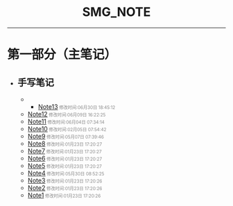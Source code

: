 #  <center>SMG_NOTE</center>

***

# 第一部分（主笔记）

- ## 手写笔记
  - - [Note13](手写笔记/Note13.md)<font size="1" color="#888888"> 修改时间:06月30日 18:45:12</font>
  - [Note12](手写笔记/Note12.md)<font size="1" color="#888888"> 修改时间:06月09日 16:22:25</font>
  - [Note11](手写笔记/Note11.md)<font size="1" color="#888888"> 修改时间:06月04日 07:34:14</font>
  - [Note10](手写笔记/Note10.md)<font size="1" color="#888888"> 修改时间:02月05日 07:54:42</font>
  - [Note9](手写笔记/Note9.md)<font size="1" color="#888888"> 修改时间:05月07日 07:39:46</font>
  - [Note8](手写笔记/Note8.md)<font size="1" color="#888888"> 修改时间:01月23日 17:20:27</font>
  - [Note7](手写笔记/Note7.md)<font size="1" color="#888888"> 修改时间:01月23日 17:20:27</font>
  - [Note6](手写笔记/Note6.md)<font size="1" color="#888888"> 修改时间:01月23日 17:20:27</font>
  - [Note5](手写笔记/Note5.md)<font size="1" color="#888888"> 修改时间:01月23日 17:20:27</font>
  - [Note4](手写笔记/Note4.md)<font size="1" color="#888888"> 修改时间:05月30日 08:52:25</font>
  - [Note3](手写笔记/Note3.md)<font size="1" color="#888888"> 修改时间:01月23日 17:20:26</font>
  - [Note2](手写笔记/Note2.md)<font size="1" color="#888888"> 修改时间:01月23日 17:20:26</font>
  - [Note1](手写笔记/Note1.md)<font size="1" color="#888888"> 修改时间:01月23日 17:20:26</font>



















